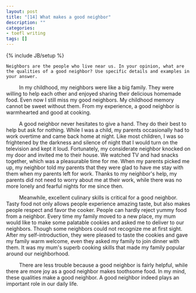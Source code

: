```yaml
---
layout: post
title: "[14] What makes a good neighbor"
description: ""
categories:
- toefl writing 
tags: []
---
```

{% include JB/setup %}

	Neighbors are the people who live near us. In your opinion, what are the qualities of a good neighbor? Use specific details and examples in your answer.
	

&nbsp;&nbsp;&nbsp;&nbsp;&nbsp;&nbsp;&nbsp;&nbsp;
In my childhood, my neighbors were like a big family. They were willing to help each other and enjoyed sharing their delicious homemade food. Even now I still miss my good neighbors. My childhood memory cannot be sweet without them. From my experience, a good neighbor is warmhearted and good at cooking. 


&nbsp;&nbsp;&nbsp;&nbsp;&nbsp;&nbsp;&nbsp;&nbsp;
A good neighbor never hesitates to give a hand. They do their best to help but ask for nothing. While I was a child, my parents occasionally had to work overtime and came back home at night. Like most children, I was so frightened by the darkness and silence of night that I would turn on the television and kept it loud. Fortunately, my considerate neighbor knocked on my door and invited me to their house. We watched TV and had snacks together, which was a pleasurable time for me. When my parents picked me up, my neighbor told my parents that they were glad to have me stay with them when my parents left for work. Thanks to my neighbor's help, my parents did not need to worry about me at their work, while there was no more lonely and fearful nights for me since then. 

&nbsp;&nbsp;&nbsp;&nbsp;&nbsp;&nbsp;&nbsp;&nbsp;
Meanwhile, excellent culinary skills is critical for a good neighbor. Tasty food not only allows people experience amazing taste, but also makes people respect and favor the cooker. People can hardly reject yummy food from a neighbor. Every time my family moved to a new place, my mum would like to make some palatable cookies and asked me to deliver to our neighbors. Though some neighbors could not recognize me at first sight. After my self-introduction, they were pleased to taste the cookies and gave my family warm welcome, even they asked my family to join dinner with them. It was my mum's superb cooking skills that made my family popular around our neighborhood. 

&nbsp;&nbsp;&nbsp;&nbsp;&nbsp;&nbsp;&nbsp;&nbsp;
There are less trouble because a good neighbor is fairly helpful, while there are more joy as a good neighbor makes toothsome food. In my mind, these qualities make a good neighbor. A good neighbor indeed plays an important role in our daily life.

